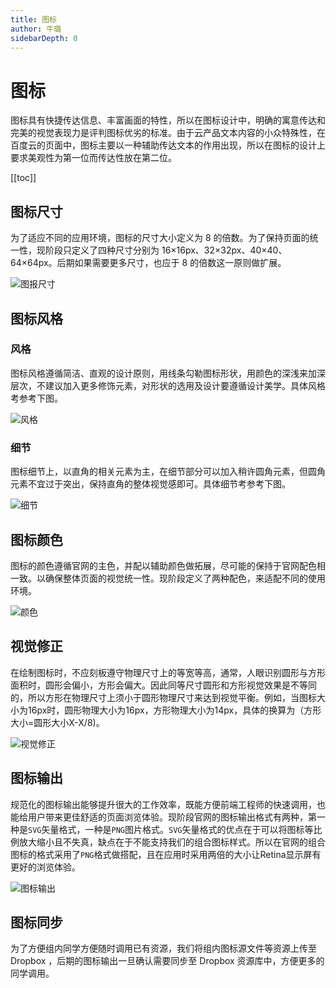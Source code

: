 ```yaml
---
title: 图标
author: 牛璐
sidebarDepth: 0
---
```


# 图标


图标具有快捷传达信息、丰富画面的特性，所以在图标设计中，明确的寓意传达和完美的视觉表现力是评判图标优劣的标准。由于云产品文本内容的小众特殊性，在百度云的页面中，图标主要以一种辅助传达文本的作用出现，所以在图标的设计上要求美观性为第一位而传达性放在第二位。


[[toc]]


## 图标尺寸


为了适应不同的应用环境，图标的尺寸大小定义为 8 的倍数。为了保持页面的统一性，现阶段只定义了四种尺寸分别为 16×16px、32×32px、40×40、64×64px。后期如果需要更多尺寸，也应于 8 的倍数这一原则做扩展。


![图报尺寸](http://baiduyun-guideline.bj.bcebos.com/portal%2Fstyle%2Ficon%2F%E5%9B%BE%E6%A0%87%E5%B0%BA%E5%AF%B82.png)


## 图标风格


### 风格


图标风格遵循简洁、直观的设计原则，用线条勾勒图标形状，用颜色的深浅来加深层次，不建议加入更多修饰元素，对形状的选用及设计要遵循设计美学。具体风格考参考下图。


![风格](http://baiduyun-guideline.bj.bcebos.com/portal%2Fstyle%2Ficon%2F%E9%A3%8E%E6%A0%BC2.png)


### 细节


图标细节上，以直角的相关元素为主，在细节部分可以加入稍许圆角元素，但圆角元素不宜过于突出，保持直角的整体视觉感即可。具体细节考参考下图。


![细节](http://baiduyun-guideline.bj.bcebos.com/portal%2Fstyle%2Ficon%2F%E7%BB%86%E8%8A%822.png)


## 图标颜色


图标的颜色遵循官网的主色，并配以辅助颜色做拓展，尽可能的保持于官网配色相一致。以确保整体页面的视觉统一性。现阶段定义了两种配色，来适配不同的使用环境。


![颜色](http://baiduyun-guideline.bj.bcebos.com/portal%2Fstyle%2Ficon%2F%E5%9B%BE%E6%A0%87%E9%A2%9C%E8%89%B2.png)


## 视觉修正


在绘制图标时，不应刻板遵守物理尺寸上的等宽等高，通常，人眼识别圆形与方形面积时，圆形会偏小，方形会偏大。因此同等尺寸圆形和方形视觉效果是不等同的，所以方形在物理尺寸上须小于圆形物理尺寸来达到视觉平衡。例如，当图标大小为16px时，圆形物理大小为16px，方形物理大小为14px，具体的换算为（方形大小=圆形大小X-X/8)。


![视觉修正](http://baiduyun-guideline.bj.bcebos.com/portal%2Fstyle%2Ficon%2F%E8%A7%86%E8%A7%89%E4%BF%AE%E6%AD%A32.png)


## 图标输出


规范化的图标输出能够提升很大的工作效率，既能方便前端工程师的快速调用，也能给用户带来更佳舒适的页面浏览体验。现阶段官网的图标输出格式有两种，第一种是`SVG`矢量格式，一种是`PNG`图片格式。`SVG`矢量格式的优点在于可以将图标等比例放大缩小且不失真，缺点在于不能支持我们的组合图标样式。所以在官网的组合图标的格式采用了`PNG`格式做搭配，且在应用时采用两倍的大小让Retina显示屏有更好的浏览体验。


![图标输出](http://baiduyun-guideline.bj.bcebos.com/portal%2Fstyle%2Ficon%2F%E5%9B%BE%E6%A0%87%E8%BE%93%E5%87%BA.png)


## 图标同步


为了方便组内同学方便随时调用已有资源，我们将组内图标源文件等资源上传至 Dropbox ，后期的图标输出一旦确认需要同步至 Dropbox 资源库中，方便更多的同学调用。


